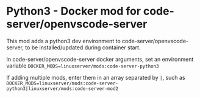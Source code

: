 # Python3 - Docker mod for code-server/openvscode-server

This mod adds a python3 dev environment to code-server/openvscode-server, to be installed/updated during container start.

In code-server/openvscode-server docker arguments, set an environment variable `DOCKER_MODS=linuxserver/mods:code-server-python3`

If adding multiple mods, enter them in an array separated by `|`, such as `DOCKER_MODS=linuxserver/mods:code-server-python3|linuxserver/mods:code-server-mod2`
